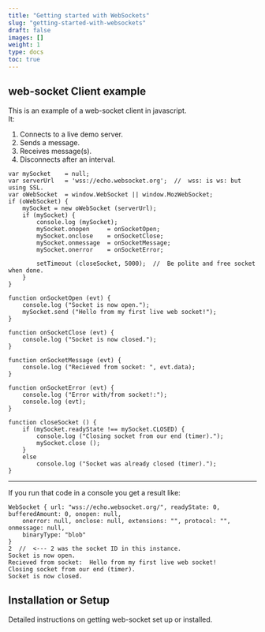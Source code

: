 ```yaml
---
title: "Getting started with WebSockets"
slug: "getting-started-with-websockets"
draft: false
images: []
weight: 1
type: docs
toc: true
---
```


## web-socket Client example
This is an example of a web-socket client in javascript.  
It:

 1. Connects to a live demo server.
 2. Sends a message.
 3. Receives message(s).
 4. Disconnects after an interval.

<!-- language: lang-js -->

    var mySocket    = null;
    var serverUrl   = 'wss://echo.websocket.org';  //  wss: is ws: but using SSL.
    var oWebSocket  = window.WebSocket || window.MozWebSocket;
    if (oWebSocket) {
        mySocket = new oWebSocket (serverUrl);
        if (mySocket) {
            console.log (mySocket);
            mySocket.onopen     = onSocketOpen;
            mySocket.onclose    = onSocketClose;
            mySocket.onmessage  = onSocketMessage;
            mySocket.onerror    = onSocketError;

            setTimeout (closeSocket, 5000);  //  Be polite and free socket when done.
        }
    }

    function onSocketOpen (evt) {
        console.log ("Socket is now open.");
        mySocket.send ("Hello from my first live web socket!");
    }

    function onSocketClose (evt) {
        console.log ("Socket is now closed.");
    }

    function onSocketMessage (evt) {
        console.log ("Recieved from socket: ", evt.data);
    }

    function onSocketError (evt) {
        console.log ("Error with/from socket!:");
        console.log (evt);
    }

    function closeSocket () {
        if (mySocket.readyState !== mySocket.CLOSED) {
            console.log ("Closing socket from our end (timer).");
            mySocket.close ();
        }
        else
            console.log ("Socket was already closed (timer).");
    }


----------
If you run that code in a console you get a result like:

    WebSocket { url: "wss://echo.websocket.org/", readyState: 0, bufferedAmount: 0, onopen: null,
        onerror: null, onclose: null, extensions: "", protocol: "", onmessage: null,
        binaryType: "blob" 
    }
    2  //  <--- 2 was the socket ID in this instance.
    Socket is now open. 
    Recieved from socket:  Hello from my first live web socket! 
    Closing socket from our end (timer). 
    Socket is now closed.


## Installation or Setup
Detailed instructions on getting web-socket set up or installed.


